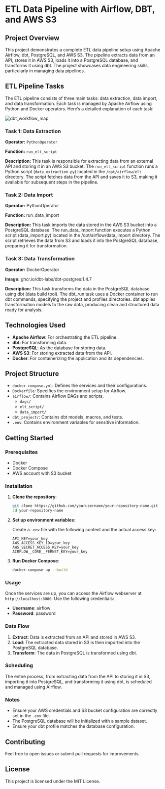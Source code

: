# ETL Data Pipeline with Airflow, DBT, and AWS S3

## Project Overview

This project demonstrates a complete ETL data pipeline setup using Apache Airflow, dbt, PostgreSQL, and AWS S3. The pipeline extracts data from an API, stores it in AWS S3, loads it into a PostgreSQL database, and transforms it using dbt. The project showcases data engineering skills, particularly in managing data pipelines.

## ETL Pipeline Tasks

The ETL pipeline consists of three main tasks: data extraction, data import, and data transformation. Each task is managed by Apache Airflow using Python and Docker operators. Here’s a detailed explanation of each task:

![dbt_workflow_map](https://github.com/jacktse0225/elt_project/assets/122648649/e7251d2f-39a4-495d-a584-edb9bfa992ea)


### Task 1: Data Extraction

**Operator:** `PythonOperator`

**Function:** `run_elt_script`

**Description:** This task is responsible for extracting data from an external API and storing it in an AWS S3 bucket. The `run_elt_script` function runs a Python script (`data_extraction.py`) located in the `/opt/airflow/elt` directory. The script fetches data from the API and saves it to S3, making it available for subsequent steps in the pipeline.

### Task 2: Data Import

**Operator:** PythonOperator

**Function:** run_data_import

**Description:** This task imports the data stored in the AWS S3 bucket into a PostgreSQL database. The run_data_import function executes a Python script (data_import.py) located in the /opt/airflow/data_import directory. The script retrieves the data from S3 and loads it into the PostgreSQL database, preparing it for transformation.

### Task 3: Data Transformation
**Operator:** DockerOperator

**Image:** ghcr.io/dbt-labs/dbt-postgres:1.4.7

**Description:** This task transforms the data in the PostgreSQL database using dbt (data build tool). The dbt_run task uses a Docker container to run dbt commands, specifying the project and profiles directories. dbt applies transformation models to the raw data, producing clean and structured data ready for analysis.

## Technologies Used

- **Apache Airflow**: For orchestrating the ETL pipeline.
- **dbt**: For transforming data.
- **PostgreSQL**: As the database for storing data.
- **AWS S3**: For storing extracted data from the API.
- **Docker**: For containerizing the application and its dependencies.

## Project Structure

- `docker-compose.yml`: Defines the services and their configurations.
- `Dockerfile`: Specifies the environment setup for Airflow.
- `airflow/`: Contains Airflow DAGs and scripts.
  - `dags/`
  - `elt_script/`
  - `data_import/`
- `dbt_project/`: Contains dbt models, macros, and tests.
- `.env`: Contains environment variables for sensitive information.

## Getting Started

### Prerequisites

- Docker
- Docker Compose
- AWS account with S3 bucket

### Installation

1. **Clone the repository**:

    ```bash
    git clone https://github.com/yourusername/your-repository-name.git
    cd your-repository-name
    ```

2. **Set up environment variables**:

    Create a `.env` file with the following content and the actual access key:

    ```env
    API_KEY=your_key
    AWS_ACCESS_KEY_ID=your_key
    AWS_SECRET_ACCESS_KEY=your_key
    AIRFLOW__CORE__FERNET_KEY=your_key
    ```

3. **Run Docker Compose**:

    ```bash
    docker-compose up --build
    ```

### Usage

Once the services are up, you can access the Airflow webserver at `http://localhost:8080`. Use the following credentials:

- **Username**: airflow
- **Password**: password

### Data Flow

1. **Extract**: Data is extracted from an API and stored in AWS S3.
2. **Load**: The extracted data stored in S3 is then imported into the PostgreSQL database.
3. **Transform**: The data in PostgreSQL is transformed using dbt.

### Scheduling

The entire process, from extracting data from the API to storing it in S3, importing it into PostgreSQL, and transforming it using dbt, is scheduled and managed using Airflow.

### Notes

- Ensure your AWS credentials and S3 bucket configuration are correctly set in the `.env` file.
- The PostgreSQL database will be initialized with a sample dataset.
- Ensure your dbt profile matches the database configuration.

## Contributing

Feel free to open issues or submit pull requests for improvements.

## License

This project is licensed under the MIT License.
